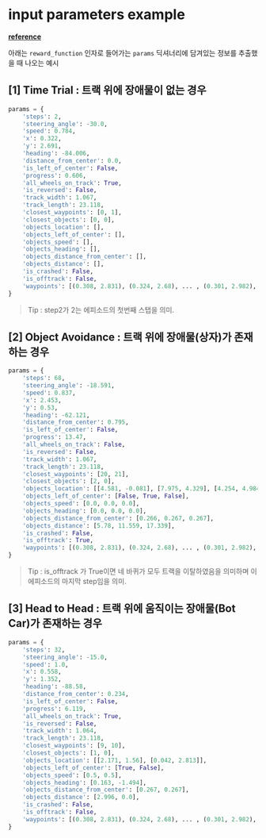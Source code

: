 # input parameters example

[**reference**](https://github.com/ai-castle/deepracer-lecture-public-data/blob/main/section_08/Input_params_samples.ipynb)

아래는 `reward_function` 인자로 들어가는 `params` 딕셔너리에 담겨있는 정보를 추출했을 때 나오는 예시


## [1] Time Trial : 트랙 위에 장애물이 없는 경우
```python
params = {
    'steps': 2,
    'steering_angle': -30.0,
    'speed': 0.784,
    'x': 0.322,
    'y': 2.691,
    'heading': -84.006,
    'distance_from_center': 0.0,
    'is_left_of_center': False,
    'progress': 0.606,
    'all_wheels_on_track': True,
    'is_reversed': False,
    'track_width': 1.067,
    'track_length': 23.118,
    'closest_waypoints': [0, 1],
    'closest_objects': [0, 0],
    'objects_location': [],
    'objects_left_of_center': [],
    'objects_speed': [],
    'objects_heading': [],
    'objects_distance_from_center': [],
    'objects_distance': [],
    'is_crashed': False,
    'is_offtrack': False,
    'waypoints': [(0.308, 2.831), (0.324, 2.68), ... , (0.301, 2.982), (0.308, 2.831)]
}
 ```

> Tip : step2가 2는 에피소드의 첫번째 스탭을 의미.


## [2] Object Avoidance : 트랙 위에 장애물(상자)가 존재하는 경우
```python
params = {
    'steps': 68,
    'steering_angle': -18.591,
    'speed': 0.837,
    'x': 2.453,
    'y': 0.53,
    'heading': -62.121,
    'distance_from_center': 0.795,
    'is_left_of_center': False,
    'progress': 13.47,
    'all_wheels_on_track': False,
    'is_reversed': False,
    'track_width': 1.067,
    'track_length': 23.118,
    'closest_waypoints': [20, 21],
    'closest_objects': [2, 0],
    'objects_location': [[4.581, -0.081], [7.975, 4.329], [4.254, 4.984]],
    'objects_left_of_center': [False, True, False],
    'objects_speed': [0.0, 0.0, 0.0],
    'objects_heading': [0.0, 0.0, 0.0],
    'objects_distance_from_center': [0.266, 0.267, 0.267],
    'objects_distance': [5.78, 11.559, 17.339],
    'is_crashed': False,
    'is_offtrack': True,
    'waypoints': [(0.308, 2.831), (0.324, 2.68), ... , (0.301, 2.982), (0.308, 2.831)]
}
```

> Tip : is_offtrack 가 True이면 네 바퀴가 모두 트랙을 이탈하였음을 의미하며 이 에피소드의 마지막 step임을 의미.


## [3] Head to Head : 트랙 위에 움직이는 장애물(Bot Car)가 존재하는 경우

```python
params = {
    'steps': 32,
    'steering_angle': -15.0,
    'speed': 1.0,
    'x': 0.558,
    'y': 1.352,
    'heading': -88.58,
    'distance_from_center': 0.234,
    'is_left_of_center': False,
    'progress': 6.119,
    'all_wheels_on_track': True,
    'is_reversed': False,
    'track_width': 1.064,
    'track_length': 23.118,
    'closest_waypoints': [9, 10],
    'closest_objects': [1, 0],
    'objects_location': [[2.171, 1.56], [0.042, 2.813]],
    'objects_left_of_center': [True, False],
    'objects_speed': [0.5, 0.5],
    'objects_heading': [0.163, -1.494],
    'objects_distance_from_center': [0.267, 0.267],
    'objects_distance': [2.996, 0.0],
    'is_crashed': False,
    'is_offtrack': False,
    'waypoints': [(0.308, 2.831), (0.324, 2.68), ... , (0.301, 2.982), (0.308, 2.831)]
}
 ```